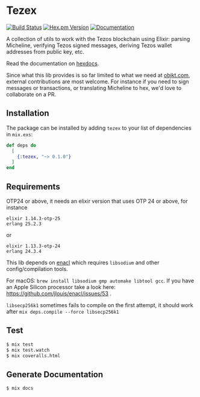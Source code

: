# Tezex
[![Build Status](https://img.shields.io/github/actions/workflow/status/objkt-com/tezex/elixir.yml?branch=main)](https://github.com/objkt-com/tezex/actions) [![Hex.pm Version](https://img.shields.io/hexpm/v/tezex.svg)](https://hex.pm/packages/tezex) [![Documentation](https://img.shields.io/badge/docs-latest-blue.svg)](https://hexdocs.pm/tezex/)

A collection of utils to work with the Tezos blockchain using Elixir: parsing Micheline, verifying Tezos signed messages, deriving Tezos wallet addresses from public key, etc.

Read the documentation on [hexdocs](https://hexdocs.pm/tezex/).

Since what this lib provides is so far limited to what we need at [objkt.com](https://objkt.com), external contributions are most welcome.
For instance if you need to sign messages or transactions, or translating Micheline to hex, we'd love to collaborate on a PR.

## Installation

The package can be installed by adding `tezex` to your list of dependencies in `mix.exs`:

```elixir
def deps do
  [
    {:tezex, "~> 0.1.0"}
  ]
end
```

## Requirements

OTP24 or above, it needs an elixir version that uses OTP 24 or above, for instance

```
elixir 1.14.3-otp-25
erlang 25.2.3
```

or

```
elixir 1.13.3-otp-24
erlang 24.3.4
```

This lib depends on [enacl](https://github.com/jlouis/enacl#installrequirements) which requires `libsodium` and other config/compilation tools.

For macOS: `brew install libsodium gmp automake libtool gcc`.
If you have an Apple Silicon processor take a look here: https://github.com/jlouis/enacl/issues/53 .

`libsecp256k1` sometimes fails to compile on the first attempt, it should work after `mix deps.compile --force libsecp256k1`

## Test

```sh
$ mix test
$ mix test.watch
$ mix coveralls.html
```

## Generate Documentation

```sh
$ mix docs
```
